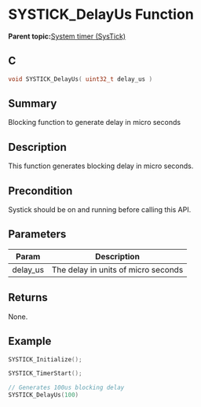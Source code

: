 # SYSTICK\_DelayUs Function

**Parent topic:**[System timer \(SysTick\)](GUID-A4B9F359-3129-4377-B43E-71415C6B19F2.md)

## C

```c
void SYSTICK_DelayUs( uint32_t delay_us )
```

## Summary

Blocking function to generate delay in micro seconds

## Description

This function generates blocking delay in micro seconds.

## Precondition

Systick should be on and running before calling this API.

## Parameters

|Param|Description|
|-----|-----------|
|delay\_us|The delay in units of micro seconds|

## Returns

None.

## Example

```c
SYSTICK_Initialize();

SYSTICK_TimerStart();

// Generates 100us blocking delay
SYSTICK_DelayUs(100)

```

